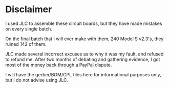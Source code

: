 # Disclaimer

I used JLC to assemble these circuit boards, but they have made mistakes on every single batch.

On the final batch that I will ever make with them, 240 Model S v2.3's, they ruined 142 of them.

JLC made several incorrect excuses as to why it was my fault, and refused to refund me. After two months of debating and gathering evidence, I got most of the money back through a PayPal dispute.

I will have the gerber/BOM/CPL files here for informational purposes only, but I do not advise using JLC.